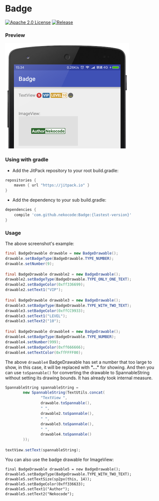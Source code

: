 # Badge
[![Apache 2.0 License](https://img.shields.io/badge/license-Apache%202.0-blue.svg?style=flat)](http://www.apache.org/licenses/LICENSE-2.0.html) [![Release](https://img.shields.io/github/release/nekocode/Badge.svg?label=Jitpack)](https://jitpack.io/#nekocode/Badge)

### Preview
![preview](art/preview.png)

### Using with gradle
- Add the JitPack repository to your root build.gradle:
```gradle
repositories {
    maven { url "https://jitpack.io" }
}
```

- Add the dependency to your sub build.gradle:
```gradle
dependencies {
    compile 'com.github.nekocode:Badge:{lastest-version}'
}
```

### Usage

The above screenshot's example:

```java
final BadgeDrawable drawable = new BadgeDrawable();
drawable.setBadgeType(BadgeDrawable.TYPE_NUMBER);
drawable.setNumber(9);

final BadgeDrawable drawable2 = new BadgeDrawable();
drawable2.setBadgeType(BadgeDrawable.TYPE_ONLY_ONE_TEXT);
drawable2.setBadgeColor(0xff336699);
drawable2.setText1("VIP");

final BadgeDrawable drawable3 = new BadgeDrawable();
drawable3.setBadgeType(BadgeDrawable.TYPE_WITH_TWO_TEXT);
drawable3.setBadgeColor(0xffCC9933);
drawable3.setText1("LEVEL");
drawable3.setText2("10");

final BadgeDrawable drawable4 = new BadgeDrawable();
drawable4.setBadgeType(BadgeDrawable.TYPE_NUMBER);
drawable4.setNumber(999);
drawable4.setBadgeColor(0xff666666);
drawable4.setTextColor(0xffFFFF00);
```

The above `drawable4` BadgeDrawable has set a number that too large to show, in this case, it will be replaced with **"..."** for showing. And then you can use `toSpannable()` for converting the drawable to SpannableString without setting its drawing bounds. It has already took internal measure.

```java
SpannableString spannableString =
        new SpannableString(TextUtils.concat(
                "TextView ",
                drawable.toSpannable(),
                " ",
                drawable2.toSpannable(),
                " ",
                drawable3.toSpannable(),
                " ",
                drawable4.toSpannable()
        ));

textView.setText(spannableString);
```

You can also use the badge drawable for ImageView:

```
final BadgeDrawable drawable5 = new BadgeDrawable();
drawable5.setBadgeType(BadgeDrawable.TYPE_WITH_TWO_TEXT);
drawable5.setTextSize(sp2px(this, 14));
drawable5.setBadgeColor(0xff336633);
drawable5.setText1("Author");
drawable5.setText2("Nekocode");
```
